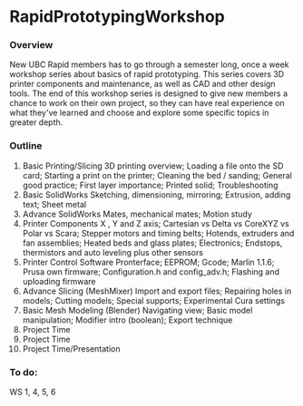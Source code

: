 # RapidPrototypingWorkshop
### Overview
New UBC Rapid members has to go through a semester long, once a week workshop series about basics of rapid prototyping. This series covers 3D printer components and maintenance, as well as CAD and other design tools. The end of this workshop series is designed to give new members a chance to work on their own project, so they can have real experience on what they've learned and choose and explore some specific topics in greater depth. 

### Outline

 1. Basic Printing/Slicing 
3D printing overview; Loading a file onto the SD card; Starting a print on the printer; Cleaning the bed / sanding; General good practice; First layer importance; Printed solid; Troubleshooting
 2. Basic SolidWorks
Sketching, dimensioning, mirroring; Extrusion, adding text; Sheet metal
 3. Advance SolidWorks
Mates, mechanical mates; Motion study
 4. Printer Components
X , Y and Z axis; Cartesian vs Delta vs CoreXYZ vs Polar vs Scara; Stepper motors and timing belts; Hotends, extruders and fan assemblies; Heated beds and glass plates; Electronics; Endstops, thermistors and auto leveling plus other sensors  
 5. Printer Control Software
Pronterface; EEPROM; Gcode; Marlin 1.1.6; Prusa own firmware; Configuration.h and config_adv.h; Flashing and uploading firmware
 6. Advance Slicing (MeshMixer)
Import and export files; Repairing holes in models; Cutting models; Special supports; Experimental Cura settings
 7. Basic Mesh Modeling (Blender)
Navigating view; Basic model manipulation; Modifier intro (boolean); Export technique
 8. Project Time
 9. Project Time
 10. Project Time/Presentation

### To do:

WS 1, 4, 5, 6